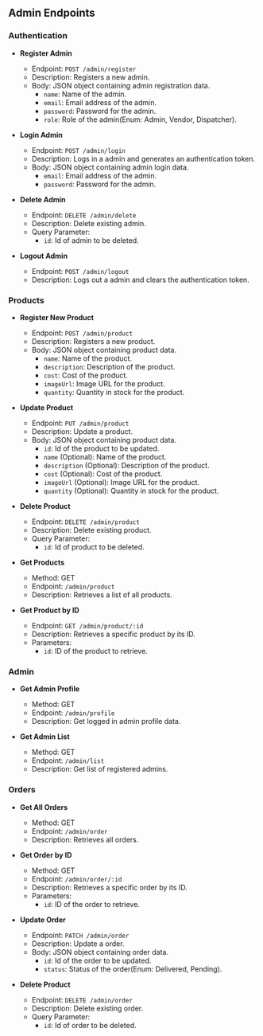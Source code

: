 ## Admin Endpoints

### Authentication

- **Register Admin**
  - Endpoint: `POST /admin/register`
  - Description: Registers a new admin.
  - Body: JSON object containing admin registration data.
    - `name`: Name of the admin.
    - `email`: Email address of the admin.
    - `password`: Password for the admin.
    - `role`: Role of the admin(Enum: Admin, Vendor, Dispatcher).

- **Login Admin**
  - Endpoint: `POST /admin/login`
  - Description: Logs in a admin and generates an authentication token.
  - Body: JSON object containing admin login data.
    - `email`: Email address of the admin.
    - `password`: Password for the admin.

- **Delete Admin**
  - Endpoint: `DELETE /admin/delete`
  - Description: Delete existing admin.
  - Query Parameter:
    - `id`: Id of admin to be deleted.

- **Logout Admin**
  - Endpoint: `POST /admin/logout`
  - Description: Logs out a admin and clears the authentication token.

### Products

- **Register New Product**
  - Endpoint: `POST /admin/product`
  - Description: Registers a new product.
  - Body: JSON object containing product data.
    - `name`: Name of the product.
    - `description`: Description of the product.
    - `cost`: Cost of the product.
    - `imageUrl`: Image URL for the product.
    - `quantity`: Quantity in stock for the product.

- **Update Product**
  - Endpoint: `PUT /admin/product`
  - Description: Update a product.
  - Body: JSON object containing product data.
    - `id`: Id of the product to be updated.
    - `name` (Optional): Name of the product.
    - `description` (Optional): Description of the product.
    - `cost` (Optional): Cost of the product.
    - `imageUrl` (Optional): Image URL for the product.
    - `quantity` (Optional): Quantity in stock for the product.

- **Delete Product**
  - Endpoint: `DELETE /admin/product`
  - Description: Delete existing product.
  - Query Parameter:
    - `id`: Id of product to be deleted.

- **Get Products**
  - Method: GET
  - Endpoint: `/admin/product`
  - Description: Retrieves a list of all products.

- **Get Product by ID**
  - Endpoint: `GET /admin/product/:id`
  - Description: Retrieves a specific product by its ID.
  - Parameters:
    - `id`: ID of the product to retrieve.

### Admin

- **Get Admin Profile**
  - Method: GET
  - Endpoint: `/admin/profile`
  - Description: Get logged in admin profile data.

- **Get Admin List**
  - Method: GET
  - Endpoint: `/admin/list`
  - Description: Get list of registered admins.

### Orders

- **Get All Orders**
  - Method: GET
  - Endpoint: `/admin/order`
  - Description: Retrieves all orders.

- **Get Order by ID**
  - Method: GET
  - Endpoint: `/admin/order/:id`
  - Description: Retrieves a specific order by its ID.
  - Parameters:
    - `id`: ID of the order to retrieve.

- **Update Order**
  - Endpoint: `PATCH /admin/order`
  - Description: Update a order.
  - Body: JSON object containing order data.
    - `id`: Id of the order to be updated.
    - `status`: Status of the order(Enum: Delivered, Pending).

- **Delete Product**
  - Endpoint: `DELETE /admin/order`
  - Description: Delete existing order.
  - Query Parameter:
    - `id`: Id of order to be deleted.

